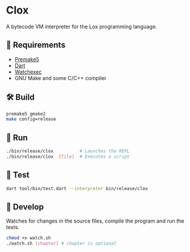 
# Clox

A bytecode VM interpreter for the Lox programming language.

## 📌 Requirements
- [Premake5](https://premake.github.io/download/) 
- [Dart](https://dart.dev/get-dart)
- [Watchexec](https://github.com/watchexec/watchexec)
- GNU Make and some C/C++ compiler

## 🛠 Build
```sh
premake5 gmake2
make config=release
```

## 🚀 Run
```sh
./bin/release/clox  		# Launches the REPL
./bin/release/clox  [file] 	# Executes a script
```

## 🧪 Test
```sh
dart tool/bin/test.dart --interpreter bin/release/clox
```

## 🧱 Develop
Watches for changes in the source files, compile the program and run the tests.
```sh
chmod +x watch.sh
./watch.sh [chapter] # chapter is optional
```
